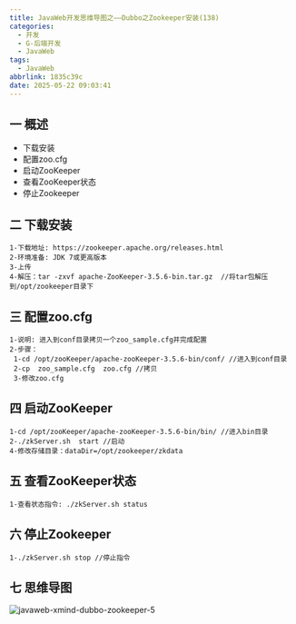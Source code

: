 ```yaml
---
title: JavaWeb开发思维导图之——Dubbo之Zookeeper安装(138)
categories:
  - 开发
  - G-后端开发
  - JavaWeb
tags:
  - JavaWeb
abbrlink: 1835c39c
date: 2025-05-22 09:03:41
---
```

## 一 概述

* 下载安装
* 配置zoo.cfg
* 启动ZooKeeper
* 查看ZooKeeper状态
* 停止Zookeeper

<!--more-->

## 二 下载安装

```
1-下载地址: https://zookeeper.apache.org/releases.html
2-环境准备: JDK 7或更高版本
3-上传
4-解压：tar -zxvf apache-ZooKeeper-3.5.6-bin.tar.gz  //将tar包解压到/opt/zookeeper目录下
```

## 三 配置zoo.cfg

```
1-说明: 进入到conf目录拷贝一个zoo_sample.cfg并完成配置
2-步骤：
 1-cd /opt/zooKeeper/apache-zooKeeper-3.5.6-bin/conf/ //进入到conf目录
 2-cp  zoo_sample.cfg  zoo.cfg //拷贝
 3-修改zoo.cfg
```

## 四 启动ZooKeeper

```
1-cd /opt/zooKeeper/apache-zooKeeper-3.5.6-bin/bin/ //进入bin目录
2-./zkServer.sh  start //启动
4-修改存储目录：dataDir=/opt/zookeeper/zkdata
```

## 五 查看ZooKeeper状态

```
1-查看状态指令: ./zkServer.sh status
```

## 六 停止Zookeeper

```
1-./zkServer.sh stop //停止指令
```

## 七 思维导图

![javaweb-xmind-dubbo-zookeeper-5][1]



[1]:https://cdn.jsdelivr.net/gh/PGzxc/CDN/blog-java/javaweb-xmind-dubbo-zookeeper-5.png